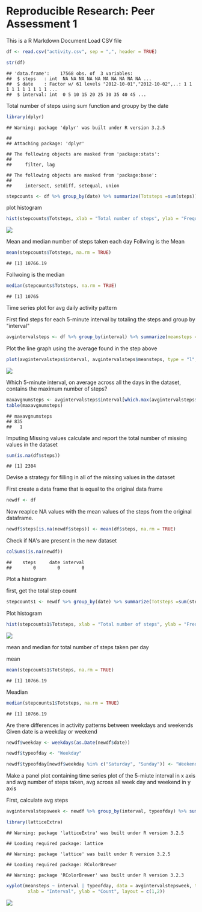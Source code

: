 # Reproducible Research: Peer Assessment 1


This is a R Markdown Document
Load CSV file


```r
df <- read.csv("activity.csv", sep = ",", header = TRUE)

str(df)
```

```
## 'data.frame':	17568 obs. of  3 variables:
##  $ steps   : int  NA NA NA NA NA NA NA NA NA NA ...
##  $ date    : Factor w/ 61 levels "2012-10-01","2012-10-02",..: 1 1 1 1 1 1 1 1 1 1 ...
##  $ interval: int  0 5 10 15 20 25 30 35 40 45 ...
```

Total number of steps using sum function and groupy by the date

```r
library(dplyr)
```

```
## Warning: package 'dplyr' was built under R version 3.2.5
```

```
## 
## Attaching package: 'dplyr'
```

```
## The following objects are masked from 'package:stats':
## 
##     filter, lag
```

```
## The following objects are masked from 'package:base':
## 
##     intersect, setdiff, setequal, union
```


```r
stepcounts <- df %>% group_by(date) %>% summarize(Totsteps =sum(steps))
```

plot histogram

```r
hist(stepcounts$Totsteps, xlab = "Total number of steps", ylab = "Frequency", col = "red", main = "Total Weekday Step Count")
```

![](PA1_template_files/figure-html/unnamed-chunk-4-1.png)<!-- -->

Mean and median number of steps taken each day
Follwing is the Mean

```r
mean(stepcounts$Totsteps, na.rm = TRUE)
```

```
## [1] 10766.19
```

Follwoing is the median

```r
median(stepcounts$Totsteps, na.rm = TRUE)
```

```
## [1] 10765
```

Time series plot for avg daily activity pattern

First find steps for each 5-minute interval by totaling the steps and group by "interval"


```r
avgintervalsteps <- df %>% group_by(interval) %>% summarize(meansteps = mean(steps, na.rm = TRUE))
```

Plot the line graph using the average found in the step above


```r
plot(avgintervalsteps$interval, avgintervalsteps$meansteps, type = "l", main = "Average steps by 5 mins interval")
```

![](PA1_template_files/figure-html/unnamed-chunk-8-1.png)<!-- -->

Which 5-minute interval, on average across all the days in the dataset, contains the maximum number of steps?

```r
maxavgnumsteps <- avgintervalsteps$interval[which.max(avgintervalsteps$meansteps)]
table(maxavgnumsteps)
```

```
## maxavgnumsteps
## 835 
##   1
```

Imputing Missing values
calculate and report the total number of missing values in the dataset

```r
sum(is.na(df$steps))
```

```
## [1] 2304
```

Devise a strategy for filling in all of the missing values in the dataset

First create a data frame that is equal to the original data frame


```r
newdf <- df
```

Now reaplce NA values with the mean values of the steps from the original dataframe.


```r
newdf$steps[is.na(newdf$steps)] <- mean(df$steps, na.rm = TRUE)
```

Check if NA's are present in the new dataset

```r
colSums(is.na(newdf))
```

```
##    steps     date interval 
##        0        0        0
```

Plot a histogram

first, get the  total step count


```r
stepcounts1 <- newdf %>% group_by(date) %>% summarize(Totsteps =sum(steps))
```

Plot histogram


```r
hist(stepcounts1$Totsteps, xlab = "Total number of steps", ylab = "Frequency", col = "red", main = "Total Weekday Step Count")
```

![](PA1_template_files/figure-html/unnamed-chunk-15-1.png)<!-- -->

mean and median for total number of steps taken per day

mean

```r
mean(stepcounts1$Totsteps, na.rm = TRUE)
```

```
## [1] 10766.19
```

Meadian

```r
median(stepcounts1$Totsteps, na.rm = TRUE)
```

```
## [1] 10766.19
```

Are there differences in activity patterns between weekdays and weekends
Given date is a weekday or weekend


```r
newdf$weekday <- weekdays(as.Date(newdf$date))
```


```r
newdf$typeofday <- "Weekday"
```


```r
newdf$typeofday[newdf$weekday %in% c("Saturday", "Sunday")] <- "Weekend"
```

Make a panel plot containing time series plot of the 5-miute interval in x axis and avg number of steps taken, avg across all week day and weekend in y axis

First, calculate avg steps


```r
avgintervalstepsweek <- newdf %>% group_by(interval, typeofday) %>% summarize(meansteps = mean(steps))
```


```r
library(latticeExtra)
```

```
## Warning: package 'latticeExtra' was built under R version 3.2.5
```

```
## Loading required package: lattice
```

```
## Warning: package 'lattice' was built under R version 3.2.5
```

```
## Loading required package: RColorBrewer
```

```
## Warning: package 'RColorBrewer' was built under R version 3.2.3
```

```r
xyplot(meansteps ~ interval | typeofday, data = avgintervalstepsweek, type = "l", main = "Avg Steps in interval on Weekdays and Weekends", 
        xlab = "Interval", ylab = "Count", layout = c(1,2))
```

![](PA1_template_files/figure-html/unnamed-chunk-22-1.png)<!-- -->

